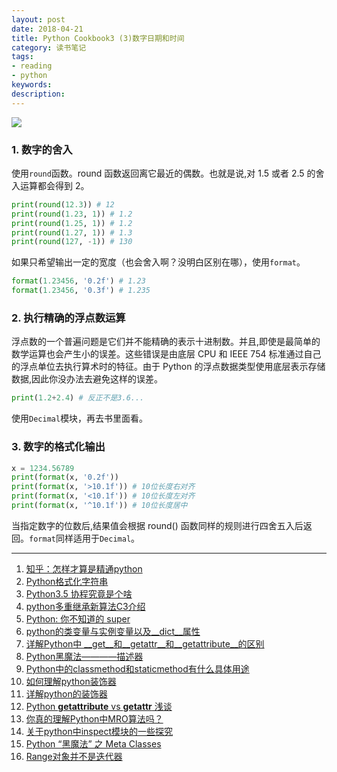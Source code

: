 ```yaml
---
layout: post
date: 2018-04-21
title: Python Cookbook3 (3)数字日期和时间
category: 读书笔记
tags:
- reading
- python
keywords:
description:
---
```


![](/img/python3_cookbook_cover.png)

### 1. 数字的舍入
使用`round`函数。round 函数返回离它最近的偶数。也就是说,对 1.5 或者 2.5 的舍入运算都会得到 2。
```python
print(round(12.3)) # 12
print(round(1.23, 1)) # 1.2
print(round(1.25, 1)) # 1.2
print(round(1.27, 1)) # 1.3
print(round(127, -1)) # 130
```
如果只希望输出一定的宽度（也会舍入啊？没明白区别在哪），使用`format`。
```python
format(1.23456, '0.2f') # 1.23
format(1.23456, '0.3f') # 1.235
```

### 2. 执行精确的浮点数运算
浮点数的一个普遍问题是它们并不能精确的表示十进制数。并且,即使是最简单的数学运算也会产生小的误差。这些错误是由底层 CPU 和 IEEE 754 标准通过自己的浮点单位去执行算术时的特征。由于 Python 的浮点数据类型使用底层表示存储数据,因此你没办法去避免这样的误差。
```python
print(1.2+2.4) # 反正不是3.6...
```
使用`Decimal`模块，再去书里面看。

### 3. 数字的格式化输出
```python
x = 1234.56789
print(format(x, '0.2f'))
print(format(x, '>10.1f')) # 10位长度右对齐
print(format(x, '<10.1f')) # 10位长度左对齐
print(format(x, '^10.1f')) # 10位长度居中
```
当指定数字的位数后,结果值会根据 round() 函数同样的规则进行四舍五入后返回。`format`同样适用于`Decimal`。


* * *



1. [知乎：怎样才算是精通python](https://www.zhihu.com/question/19794855/answer/129270643)
2. [Python格式化字符串](http://python.jobbole.com/85319/)
3. [Python3.5 协程究竟是个啥](http://python.jobbole.com/86481/)
4. [python多重继承新算法C3介绍](http://www.jb51.net/article/55748.htm)
5. [Python: 你不知道的 super](http://python.jobbole.com/86787/)
6. [python的类变量与实例变量以及__dict__属性](https://www.cnblogs.com/duanv/p/5947525.html)
7. [详解Python中 __get__和__getattr__和__getattribute__的区别](http://www.jb51.net/article/86749.htm)
8. [Python黑魔法————描述器](http://python.jobbole.com/85176/)
9. [Python中的classmethod和staticmethod有什么具体用途](https://www.zhihu.com/question/20021164)
10. [如何理解python装饰器](https://www.zhihu.com/question/26930016)
11. [详解python的装饰器](https://www.cnblogs.com/cicaday/p/python-decorator.html)
12. [Python __getattribute__ vs __getattr__ 浅谈](http://python.jobbole.com/84095/)
13. [你真的理解Python中MRO算法吗？](http://python.jobbole.com/85685/)
14. [关于python中inspect模块的一些探究](https://blog.csdn.net/weixin_35955795/article/details/53053762)
15. [Python “黑魔法” 之 Meta Classes](http://python.jobbole.com/85126/)
16. [Range对象并不是迭代器](https://blog.csdn.net/IaC743nj0b/article/details/79547122)
